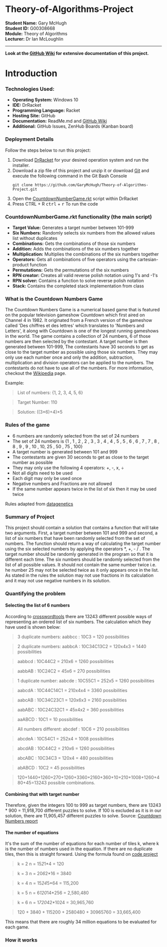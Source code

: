 # Theory-of-Algorithms-Project

**Student Name:** Gary McHugh <br />
**Student ID:** G00308668 <br />
**Module:** Theory of Algorithms<br />
**Lecturer:** Dr Ian McLoughlin <br />

___
**Look at the [GitHub Wiki](https://github.com/GaryMcHugh/Theory-of-Algorithms-Project/wiki) for extensive documentation of this project.**

# Introduction	

### Technologies Used:

+ **Operating System:** Windows 10
+ **IDE:** DrRacket
+ **Programming Language:** Racket
+ **Hosting Site:** GitHub
+ **Documentation:** ReadMe.md and [GitHub Wiki](https://github.com/GaryMcHugh/Theory-of-Algorithms-Project/wiki)
+ **Additional:** GitHub Issues, ZenHub Boards (Kanban board)


### Deployment Details
Follow the steps below to run this project:

1. Download [DrRacket](https://download.racket-lang.org/) for your desired operation system and run the installer.
2. Download a zip file of this project and unzip it or download [Git](https://git-scm.com/downloads) and execute the following command in the Git Bash Console
	```
	git clone https://github.com/GaryMcHugh/Theory-of-Algorithms-Project.git
	```
3. Open the [CountdownNumberGame.rkt](https://github.com/GaryMcHugh/Theory-of-Algorithms-Project/blob/master/CountdownNumberGame.rkt) script within DrRacket
4. Press CTRL + R <kbd>ctrl</kbd> + <kbd>r</kbd> To run the code

### CountdownNumberGame.rkt functionality (the main script)
+ **Target Value:** Generates a target number between 101-999
+ **Six Numbers:** Randomly selects six numbers from the allowed values list without duplicates
+ **Combinations:** Gets the combinations of those six numbers
+ **Addition:** Adds the combinations of the six numbers together
+ **Multiplication:** Multiplies the combinations of the six numbers together
+ **Operators:** Gets all combinations of five operators using the cartesian-product function
+ **Permutations:** Gets the permutations of the six numbers
+ **RPN creator:** Creates all valid reverse polish notation using 1's and -1's
+ **RPN solver:** Contains a function to solve reverse polish notation
+ **Stack:** Contains the completed stack implementation from class

### What is the Countdown Numbers Game
The Countdown Numbers Game is a numerical based game that is featured on the popular television gameshow Countdown which first aired on Channel 4 in 1982. It originated from a French version of the gameshow called 'Des chiffres et des lettres' which translates to 'Numbers and Letters', it along with Countdown is one of the longest running gameshows in the world. The game contains a collection of 24 numbers, 6 of those numbers are then selected by the contestant. A target number is then generated between 101-999, The contestants have 30 seconds to get as close to the target number as possible using those six numbers. They may only use each number once and only the addition, subtraction, multiplication and division operators can be applied to the numbers. The contestants do not have to use all of the numbers. For more information, checkout the [Wikipedia](https://en.wikipedia.org/wiki/Countdown_(game_show)#Numbers_round) page.

Example:
> List of numbers: {1, 2, 3, 4, 5, 6}

> Target Number: 110

> Solution: ((3×6)+4)×5

### Rules of the game
+ 6 numbers are randomly selected from the set of 24 numbers
+ The set of 24 numbers is {1 , 1 , 2 , 2 , 3 , 3 , 4 , 4 , 5 , 5 , 6 , 6 , 7 , 7 , 8 , 8 , 9 , 9 , 10 , 10, 25 , 50 , 75 , 100}
+ A target number is generated between 101 and 999
+ The contestants are given 30 seconds to get as close to the target number as possible
+ They may only use the following 4 operators: +, -, x, ÷
+ Not all digits need to be used
+ Each digit may only be used once
+ Negative numbers and Fractions are not allowed
+ If the same number appears twice in the list of six then it may be used twice

Rules adapted from [datagenetics](http://datagenetics.com/blog/august32014/index.html)
### Summary of Project
This project should contain a solution that contains a function that will take two arguments. First, a target number between 101 and 999 and second, a list of six numbers that have been randomly selected from the set of numbers. The function should return a way of calculating the target number using the six selected numbers by applying the operators *, +, - / . The target number should be randomly generated in the program so that it is different each time. The six numbers should be randomly selected from the list of all possible values. It should not contain the same number twice i.e. he number 25 may not be selected twice as it only appears once in the list. As stated in the rules the solution may not use fractions in its calculation and it may not use negative numbers in its solution.

### Quantifying the problem
#### Selecting the list of 6 numbers
According to [crosswordtools](https://www.codeproject.com/Articles/740035/Countdown-Number-Puzzle-Solver) there are 13243 different possible ways of representing an ordered list of six numbers. The calculation which they have used is shown below:

> 3 duplicate numbers:
> aabbcc : 10C3 = 120 possibilities 

> 2 duplicate numbers:
> aabbcA : 10C34C13C2 = 120x4x3 = 1440 possibilities

> aabbcd : 10C44C2 = 210x6 = 1260 possibilities

> aabbAB : 10C24C2 = 45x6 = 270 possibilities

> 1 duplicate number:
> aabcde : 10C55C1 = 252x5 = 1260 possibilities

> aabcdA : 10C44C14C1 = 210x4x4 = 3360 possibilities

> aabcAB : 10C34C23C1 = 120x6x3 = 2160 possibilities

> aabABC : 10C24C32C1 = 45x4x2 = 360 possibilities

> aaABCD : 10C1 = 10 possibilities

> All numbers different:
> abcdef : 10C6 = 210 possibilities

> abcdeA : 10C54C1 = 252x4 = 1008 possibilities

> abcdAB : 10C44C2 = 210x6 = 1260 possibilities

> abcABC : 10C34C3 = 120x4 = 480 possibilities

> abABCD : 10C2 = 45 possibilities


> 120+1440+1260+270+1260+3360+2160+360+10+210+1008+1260+480+45=13243 possible combinations.

#### Combining that with target number
Therefore, given the integers 100 to 999 as target numbers, there are 13243 * 900 = 11,918,700 different puzzles to solve.
If 100 is excluded as it is in our solution, there are 11,905,457 different puzzles to solve.
Source: [Countdown Numbers report](http://ccg.doc.gold.ac.uk/papers/colton_aisb14a.pdf)
#### The number of equations
It's the sum of the number of equations for each number of tiles k, where k is the number of numbers used in the equation. If there are no duplicate tiles, then this is straight forward. Using the formula found on [code project](https://www.codeproject.com/Articles/740035/Countdown-Number-Puzzle-Solver)

> k = 2 n = 15*2*1*4 = 120

> k = 3 n = 20*6*2*16 = 3840

> k = 4 n = 15*24*5*64 = 115,200

> k = 5 n = 6*120*14*256 = 2,580,480

> k = 6 n = 1*720*42*1024 = 30,965,760

>120 + 3840 + 115200 + 2580480 + 30965760 = 33,665,400 

This means that there are roughly 34 million equations to be evaluated for each game.
### How it works
